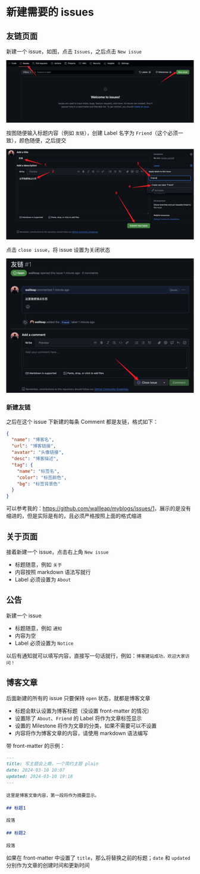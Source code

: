 # 新建需要的 issues

## 友链页面

新建一个 issue，如图，点击 `Issues`，之后点击 `New issue`

![new issue](https://raw.githubusercontent.com/wallleap/imgs/main/plain/new-issue.png)

按图随便输入标题内容（例如 `友链`），创建 Label 名字为 `Friend`（这个必须一致），颜色随便，之后提交

![friend issue](https://raw.githubusercontent.com/wallleap/imgs/main/plain/friend-issue.png)

点击 `close issue`，将 issue 设置为关闭状态

![close issue](https://raw.githubusercontent.com/wallleap/imgs/main/plain/close-issue.png)

### 新建友链

之后在这个 issue 下新建的每条 Comment 都是友链，格式如下：

```json
{
  "name": "博客名",
  "url": "博客链接",
  "avatar": "头像链接",
  "desc": "博客描述",
  "tag": {
    "name": "标签名",
    "color": "标签颜色",
    "bg": "标签背景色"
  }
}
```

可以参考我的：<https://github.com/wallleap/myblogs/issues/1>，展示的是没有缩进的，但是实际是有的，且必须严格按照上面的格式缩进

## 关于页面

接着新建一个 issue，点击右上角 `New issue`

- 标题随意，例如 `关于`
- 内容按照 markdown 语法写就行
- Label 必须设置为 `About`

## 公告

新建一个 issue

- 标题随意，例如 `通知`
- 内容为空
- Label 必须设置为 `Notice`

以后有通知就可以填写内容，直接写一句话就行，例如：`博客建站成功，欢迎大家访问！`

## 博客文章

后面新建的所有的 issue 只要保持 `open` 状态，就都是博客文章

- 标题会默认设置为博客标题（没设置 front-matter 的情况）
- 设置除了 `About`、`Friend` 的 Label 将作为文章标签显示
- 设置的 Milestone 将作为文章的分类，如果不需要可以不设置
- 内容将作为博客文章的内容，请使用 markdown 语法编写

带 front-matter 的示例：

```md
---
title: 写主题会上瘾，一个简约主题 plain
date: 2024-03-10 10:07
updated: 2024-03-10 19:18
---

这里是博客文章内容，第一段将作为摘要显示。

## 标题1

段落

## 标题2

段落
```

如果在 front-matter 中设置了 `title`，那么将替换之前的标题；`date` 和 `updated` 分别作为文章的创建时间和更新时间
